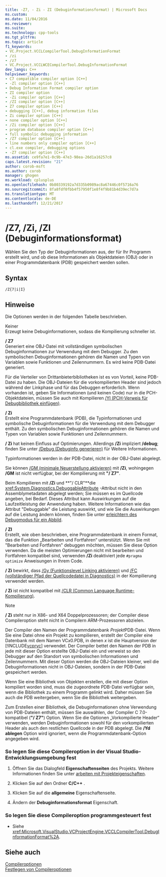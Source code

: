 ```yaml
---
title: -Z7, - Zi - ZI (Debuginformationsformat) | Microsoft Docs
ms.custom: 
ms.date: 11/04/2016
ms.reviewer: 
ms.suite: 
ms.technology: cpp-tools
ms.tgt_pltfrm: 
ms.topic: article
f1_keywords:
- VC.Project.VCCLCompilerTool.DebugInformationFormat
- /zi
- /z7
- VC.Project.VCCLWCECompilerTool.DebugInformationFormat
dev_langs: C++
helpviewer_keywords:
- C7 compatible compiler option [C++]
- -Zl compiler option [C++]
- Debug Information Format compiler option
- ZI compiler option
- -Zi compiler option [C++]
- /ZI compiler option [C++]
- Z7 compiler option [C++]
- debugging [C++], debug information files
- Zi compiler option [C++]
- none compiler option [C++]
- /Zi compiler option [C++]
- program database compiler option [C++]
- full symbolic debugging information
- /Z7 compiler option [C++]
- line numbers only compiler option [C++]
- cl.exe compiler, debugging options
- -Z7 compiler option [C++]
ms.assetid: ce9fa7e1-0c9b-47e3-98ea-26d1a16257c8
caps.latest.revision: "21"
author: corob-msft
ms.author: corob
manager: ghogen
ms.workload: cplusplus
ms.openlocfilehash: 0b80339192a7d335b0989ac8a67446c0f5716a76
ms.sourcegitcommit: 8fa8fdf0fbb4f57950f1e8f4f9b81b4d39ec7d7a
ms.translationtype: MT
ms.contentlocale: de-DE
ms.lasthandoff: 12/21/2017
---
```

# <a name="z7-zi-zi-debug-information-format"></a>/Z7, /Zi, /ZI (Debuginformationsformat)
Wählen Sie den Typ der Debuginformationen aus, der für Ihr Programm erstellt wird, und ob diese Informationen als Objektdateien (OBJ) oder in einer Programmdatenbank (PDB) gespeichert werden sollen.  
  
## <a name="syntax"></a>Syntax  
  
```  
/Z{7|i|I}  
```  
  
## <a name="remarks"></a>Hinweise  
 Die Optionen werden in der folgenden Tabelle beschrieben.  
  
 Keiner  
 Erzeugt keine Debuginformationen, sodass die Kompilierung schneller ist.  
  
 **/ Z7**  
 Generiert eine OBJ-Datei mit vollständigen symbolischen Debuginformationen zur Verwendung mit dem Debugger. Zu den symbolischen Debuginformationen gehören die Namen und Typen von Variablen sowie Funktionen und Zeilennummern. Es wird keine PDB-Datei generiert.  
  
 Für die Verteiler von Drittanbieterbibliotheken ist es von Vorteil, keine PDB-Datei zu haben. Die OBJ-Dateien für die vorkompilierten Header sind jedoch während der Linkphase und für das Debuggen erforderlich. Wenn vorhanden ist, geben Sie Informationen (und keinen Code) nur in die PCH-Objektdateien, müssen Sie auch mit Kompilieren [/Yl (PCH-Verweis für Debugbibliothek einfügen)](../../build/reference/yl-inject-pch-reference-for-debug-library.md).  
  
 **/ Zi**  
 Erstellt eine Programmdatenbank (PDB), die Typinformationen und symbolische Debuginformationen für die Verwendung mit dem Debugger enthält. Zu den symbolischen Debuginformationen gehören die Namen und Typen von Variablen sowie Funktionen und Zeilennummern.  
  
 **/ Zi** hat keinen Einfluss auf Optimierungen. Allerdings **/Zi** impliziert **/debug**; finden Sie unter [/Debug (Debuginfo generieren)](../../build/reference/debug-generate-debug-info.md) für Weitere Informationen.  
  
 Typinformationen werden in der PDB-Datei, nicht in der OBJ-Datei abgelegt.  
  
 Sie können [/GM (minimale Neuerstellung aktivieren)](../../build/reference/gm-enable-minimal-rebuild.md) mit **/Zi**, wohingegen **/GM** ist nicht verfügbar, bei der Kompilierung mit **"/ Z7"**.  
  
 Beim Kompilieren mit **/Zi** und **"/ CLR"**die <xref:System.Diagnostics.DebuggableAttribute> -Attribut nicht in den Assemblymetadaten abgelegt werden; Sie müssen es im Quellcode angeben, bei Bedarf. Dieses Attribut kann Auswirkungen auf die Laufzeitleistung der Anwendung haben. Weitere Informationen wie das Attribut "Debuggable" die Leistung auswirkt, und wie Sie die Auswirkungen auf die Leistung ändern können, finden Sie unter [erleichtern des Debugmodus für ein Abbild](/dotnet/framework/debug-trace-profile/making-an-image-easier-to-debug).  
  
 **/ ZI**  
 Erstellt, wie oben beschrieben, eine Programmdatenbank in einem Format, das die Funktion „Bearbeiten und Fortfahren“ unterstützt. Wenn Sie mit "Bearbeiten und Fortfahren" debuggen möchten, müssen Sie diese Option verwenden. Da die meisten Optimierungen nicht mit bearbeiten und Fortfahren kompatibel sind, verwenden **/Zi** deaktiviert jede `#pragma optimize` Anweisungen in Ihrem Code.  
  
 **/ Zi** bewirkt, dass [/Gy (Funktionslevel Linking aktivieren)](../../build/reference/gy-enable-function-level-linking.md) und [/FC (vollständiger Pfad der Quellcodedatei in Diagnostics)](../../build/reference/fc-full-path-of-source-code-file-in-diagnostics.md) in der Kompilierung verwendet werden.  
  
 **/ Zi** ist nicht kompatibel mit [/CLR (Common Language Runtime-Kompilierung)](../../build/reference/clr-common-language-runtime-compilation.md).  
  
> [!NOTE]
>  **/ Zi** steht nur in X86- und X64 Doppelprozessoren; der Compiler diese Compileroption steht nicht in Compilern ARM-Prozessoren abzielen.  
  
 Der Compiler den Namen der Programmdatenbank *Projekt*PDB-Datei. Wenn Sie eine Datei ohne ein Projekt zu kompilieren, erstellt der Compiler eine Datenbank mit dem Namen VC*x*0.PDB, in denen *x* ist die Hauptversion der [!INCLUDE[vcprvc](../../build/includes/vcprvc_md.md)] verwendet. Der Compiler bettet den Namen der PDB in jede mit dieser Option erstellte OBJ-Datei ein und verweist so den Debugger auf den Standort von symbolischen Informationen und Zeilennummern. Mit dieser Option werden die OBJ-Dateien kleiner, weil die Debuginformationen nicht in OBJ-Dateien, sondern in der PDB-Datei gespeichert werden.  
  
 Wenn Sie eine Bibliothek von Objekten erstellen, die mit dieser Option kompiliert worden sind, muss die zugeordnete PDB-Datei verfügbar sein, wenn die Bibliothek zu einem Programm gelinkt wird. Daher müssen Sie auch die PDB weitergeben, wenn Sie die Bibliothek weitergeben.  
  
 Zum Erstellen einer Bibliothek, die Debuginformationen ohne Verwendung von PDB-Dateien enthält, müssen Sie auswählen, der Compiler C 7.0-kompatibel (**"/ Z7"**) Option. Wenn Sie die Optionen „Vorkompilierte Header“ verwenden, werden Debuginformationen sowohl für den vorkompilierten Header als auch den restlichen Quellcode in der PDB abgelegt. Die **/Yd ablegen** Option wird ignoriert, wenn die Programmdatenbank-Option angegeben wird.  
  
### <a name="to-set-this-compiler-option-in-the-visual-studio-development-environment"></a>So legen Sie diese Compileroption in der Visual Studio-Entwicklungsumgebung fest  
  
1.  Öffnen Sie das Dialogfeld **Eigenschaftenseiten** des Projekts. Weitere Informationen finden Sie unter [arbeiten mit Projekteigenschaften](../../ide/working-with-project-properties.md).  
  
2.  Klicken Sie auf den Ordner **C/C++** .  
  
3.  Klicken Sie auf die **allgemeine** Eigenschaftenseite.  
  
4.  Ändern der **Debuginformationsformat** Eigenschaft.  
  
### <a name="to-set-this-compiler-option-programmatically"></a>So legen Sie diese Compileroption programmgesteuert fest  
  
-   Siehe <xref:Microsoft.VisualStudio.VCProjectEngine.VCCLCompilerTool.DebugInformationFormat%2A>.  
  
## <a name="see-also"></a>Siehe auch  
 [Compileroptionen](../../build/reference/compiler-options.md)   
 [Festlegen von Compileroptionen](../../build/reference/setting-compiler-options.md)